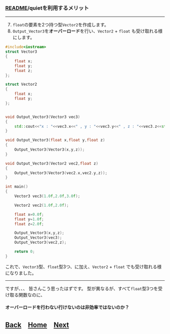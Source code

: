 ### [README](../../README.md)/quietを利用するメリット

***
7. `float`の要素を2つ持つ型`Vector2`を作成します。
8. `Output_Vector3`を**オーバーロード**を行い、`Vector2` + `float` も受け取れる様にします。
``` C++
#include<iostream>
struct Vector3
{
    float x;
    float y;
    float z;
};

struct Vector2
{
    float x;
    float y;
};


void Output_Vector3(Vector3 vec3)
{
    std::cout<<"x : "<<vec3.x<<" , y : "<<vec3.y<<" , z : "<<vec3.z<<std::endl;
}

void Output_Vector3(float x,float y,float z)
{
    Output_Vector3(Vector3(x,y,z));
}

void Output_Vector3(Vector2 vec2,float z)
{
    Output_Vector3(Vector3(vec2.x,vec2.y,z));
}

int main()
{
    Vector3 vec3(1.0f,2.0f,3.0f);

    Vector2 vec2(1.0f,2.0f);

    float x=0.0f;
    float y=1.0f;
    float z=2.0f;

    Output_Vector3(x,y,z);
    Output_Vector3(vec3);
    Output_Vector3(vec2,z);

    return 0;
}
```
これで、`Vector3`型、`float`型3つ、に加え、`Vector2` + `float` でも受け取れる様になりました。

***
ですが、、、
皆さんこう思ったはずです。
型が異なるが、すべて`float`型3つを受け取る関数なのに、
#### **オーバーロード**を行わない行けないのは非効率ではないのか？

## [Back](merit_0_5.md)　[Home](merit_0_0.md)　[Next](merit_0_7.md)　

